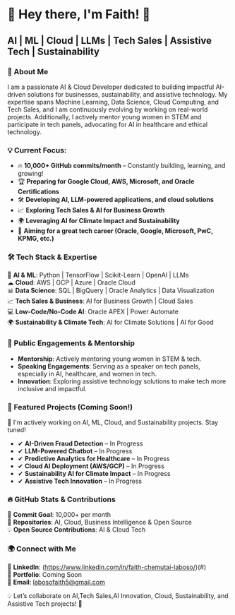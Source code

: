 # 👋 Hey there, I'm Faith! 🚀

## AI | ML | Cloud | LLMs | Tech Sales | Assistive Tech | Sustainability

### 🌟 About Me
I am a passionate AI & Cloud Developer dedicated to building impactful AI-driven solutions for businesses, sustainability, and assistive technology. My expertise spans Machine Learning, Data Science, Cloud Computing, and Tech Sales, and I am continuously evolving by working on real-world projects. Additionally, I actively mentor young women in STEM and participate in tech panels, advocating for AI in healthcare and ethical technology.


### 💡 Current Focus:
- 🔥 **10,000+ GitHub commits/month** – Constantly building, learning, and growing!
- 🏆 **Preparing for Google Cloud, AWS, Microsoft, and Oracle Certifications**
- 🛠 **Developing AI, LLM-powered applications, and cloud solutions**
- 📈 **Exploring Tech Sales & AI for Business Growth**
- 🌍 **Leveraging AI for Climate Impact and Sustainability**
- 🎯 **Aiming for a great tech career (Oracle, Google, Microsoft, PwC, KPMG, etc.)**


### 🛠 Tech Stack & Expertise
🚀 **AI & ML**: Python | TensorFlow | Scikit-Learn | OpenAI | LLMs  
☁ **Cloud**: AWS | GCP | Azure | Oracle Cloud  
📊 **Data Science**: SQL | BigQuery | Oracle Analytics | Data Visualization  
📈 **Tech Sales & Business**: AI for Business Growth | Cloud Sales  
💻 **Low-Code/No-Code AI**: Oracle APEX | Power Automate  
🌍 **Sustainability & Climate Tech**: AI for Climate Solutions | AI for Good  


### 🎤 Public Engagements & Mentorship
- **Mentorship**: Actively mentoring young women in STEM & tech.
- **Speaking Engagements**: Serving as a speaker on tech panels, especially in AI, healthcare, and women in tech.
- **Innovation**: Exploring assistive technology solutions to make tech more inclusive and impactful.


### 📌 Featured Projects (Coming Soon!)
🚀 I'm actively working on AI, ML, Cloud, and Sustainability projects. Stay tuned!
- ✔ **AI-Driven Fraud Detection** – In Progress
- ✔ **LLM-Powered Chatbot** – In Progress
- ✔ **Predictive Analytics for Healthcare** – In Progress
- ✔ **Cloud AI Deployment (AWS/GCP)** – In Progress
- ✔ **Sustainability AI for Climate Impact** – In Progress
- ✔ **Assistive Tech Innovation** – In Progress


### 🔥 GitHub Stats & Contributions
🚀 **Commit Goal**: 10,000+ per month  
📂 **Repositories**: AI, Cloud, Business Intelligence & Open Source  
💡 **Open Source Contributions**: AI & Cloud Tech  


### 🌍 Connect with Me
💼 **LinkedIn**: (https://www.linkedin.com/in/faith-chemutai-laboso/)(#)  
📜 **Portfolio**: Coming Soon  
📧 **Email**: [labosofaith5@gmail.com](#)  


💡 Let’s collaborate on AI,Tech Sales,AI Innovation, Cloud, Sustainability, and Assistive Tech projects! 🚀

